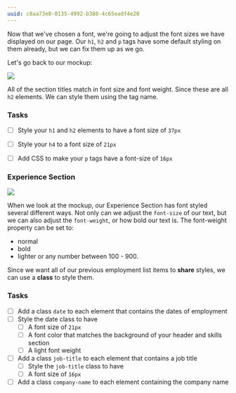 ```yaml
---
uuid: c8aa73e8-0135-4992-b388-4c65eadf4e20
---
```


<!-- Explain about the typographic scale, and style all h2 and h4 elements the same -->
<!-- Get Tsang to review this -- the design advice could be ALL wrong -->
<!-- https://designforhackers.com/blog/font-sizes/ -->

Now that we've chosen a font, we're going to adjust the font sizes we have displayed on our page.
Our `h1`, `h2` and `p` tags have some default styling on them already, but we can fix them up as we go.

Let's go back to our mockup:

![](https://cl.ly/3y3B3m1a3z1f/[8db0796c513e867fb46ea8321abfc163]_Image%202017-09-26%20at%207.08.35%20AM.png)

All of the section titles match in font size and font weight. Since these are all `h2` elements. We can style them
using the tag name.

### Tasks
- [ ] Style your `h1` and `h2` elements to have a font size of `37px`
- [ ] Style your `h4` to a font size of `21px`
- [ ] Add CSS to make your `p` tags have a font-size of `16px`


### Experience Section

![](https://cl.ly/0x0P0s1P1T0C/Image%202017-09-26%20at%207.55.44%20AM.png)

When we look at the mockup, our Experience Section has font styled several different ways.
Not only can we adjust the `font-size` of our text, but we can also adjust the `font-weight`, or how bold our text is.
The font-weight property can be set to:
- normal
- bold
- lighter
or any number between 100 - 900.

Since we want all of our previous employment list items to **share** styles, we can use a **class** to style them.

### Tasks
- [ ] Add a class `date` to each element that contains the dates of employment
- [ ] Style the date class to have
  - [ ] A font size of `21px`
  - [ ] A font color that matches the background of your header and skills section
  - [ ] A light font weight
- [ ] Add a class `job-title` to each element that contains a job title
  - [ ] Style the `job-title` class to have
  - [ ] A font size of `16px`
- [ ] Add a class `company-name` to each element containing the company name
